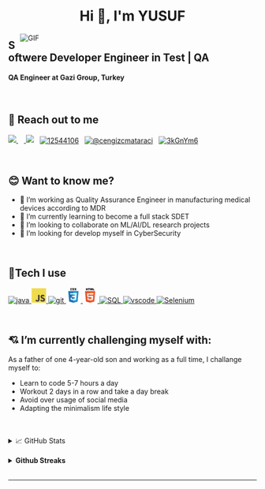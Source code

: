 <h1 align="center">Hi 👋, I'm YUSUF</h1>
<img align="right" alt="GIF" width="480px" src="https://media.giphy.com/media/RhvdJp3UPoDfi/giphy.gif"/>
<h2 align="left">Softwere Developer Engineer in Test | QA </h2>
<h4 align="left">QA Engineer at Gazi Group, Turkey</h4>
<br />



## 🔗 Reach out to me

<a href="https://www.linkedin.com/in/yusufcagridal/"> <img src="https://img.icons8.com/fluent/48/000000/linkedin.png" width="50px"/> </a>&nbsp;&nbsp;&nbsp;<a href="https://www.instagram.com/dalyusufcagri/"> <img src="https://img.icons8.com/plasticine/100/000000/instagram-new--v2.png" width="50px"/></a>&nbsp;&nbsp;&nbsp;<a href="https://stackoverflow.com" target="blank" rel=”noopener”><img align="center" src="https://upload.wikimedia.org/wikipedia/commons/thumb/e/ef/Stack_Overflow_icon.svg/768px-Stack_Overflow_icon.svg.png" alt="12544106" height="45" width="45" /></a>&nbsp;&nbsp;&nbsp;<a href="https://google.com" target="blank" rel=”noopener”><img align="center" src="https://cdn.jsdelivr.net/npm/simple-icons@3.0.1/icons/medium.svg" alt="@cengizcmataraci" height="30" width="40" /></a>&nbsp;&nbsp;&nbsp;<a href="https://discord.gg" target="blank" rel=”noopener”><img align="center" src="https://seeklogo.com/images/D/discord-logo-134E148657-seeklogo.com.png" alt="3kGnYm6" height="30" width="26" /></a>
</p>


<!---
add gmail.com and github issues

- 💬 Ask me about [here](https://github.com/yusufcagridal/yusufcagridal/issues)
- 📫 How to reach me: [![Gmail Badge](https://img.shields.io/badge/-gyanprakash.tech@gmail.com-c14438?style=flat-square&logo=Gmail&logoColor=white&link=mailto:gyanprakash.tech@gmail.com)](mailto:yusufcagridal@gmail.com)
-->
<br />

## :blush: Want to know me?

- 🔭 I’m working as Quality Assurance Engineer in manufacturing medical devices according to MDR
- 🌱 I’m currently learning to become a full stack SDET 
- 👯 I’m looking to collaborate on ML/AI/DL research projects
- 🤔 I’m looking for develop myself in  CyberSecurity

<br />

## 🔧Tech I use

<p align="left"> 
<a href="https://www.java.com/tr/" target="_blank" rel=”noopener”> <img src="https://cdn-icons-png.flaticon.com/512/5968/5968282.png" alt="java" width="30" height="30"/> </a> 
<a href="https://www.javascript.com/" target="_blank" rel=”noopener”> <img src="https://raw.githubusercontent.com/devicons/devicon/master/icons/javascript/javascript-original.svg" alt="javascript" width="30" height="30"/> </a> 
<a href="https://git-scm.com/" target="_blank" rel=”noopener”> <img src="https://encrypted-tbn0.gstatic.com/images?q=tbn:ANd9GcRdlnwkdbiXy14Y9CmNNSXqkxjZyiG29bC2Glpv5PkiGniwcqe658DkV2Z982xMZe59sg0&usqp=CAU" alt="git" width="30" height="30"/> </a>
<a href="https://www.w3schools.com/css/" target="_blank" rel=”noopener”> <img src="https://raw.githubusercontent.com/devicons/devicon/master/icons/css3/css3-original-wordmark.svg" alt="css3" width="30" height="30"/> </a> 
<a href="https://html.com/" target="_blank" rel=”noopener”> <img src="https://raw.githubusercontent.com/devicons/devicon/master/icons/html5/html5-original-wordmark.svg" alt="html5" width="30" height="30"/> </a> 
<a href="https://www.markdownguide.org/" target="_blank" rel=”noopener”> <img src="https://vecta.io/symbols/28/microsoft-azure-color/61/sql-database-generic" alt="SQL" width="30" height="30"/> </a>
<a href="https://code.visualstudio.com/" target="_blank" rel=”noopener”> <img src="https://upload.wikimedia.org/wikipedia/commons/thumb/9/9a/Visual_Studio_Code_1.35_icon.svg/1024px-Visual_Studio_Code_1.35_icon.svg.png" alt="vscode" width="30" height="30"/> </a>
<a href="https://www.selenium.dev/" target="_blank" rel=”noopener”> <img src="file:///C:/Users/yusuf/Downloads/selenium.svg" alt="Selenium" width="30" height="30"/> </a>

 

</p>
<!---
add intelli j, selenium, maven ...sql
-->	
	
<br />

## 💘 I’m currently challenging myself with:
As a father of one 4-year-old son and working as a full time, I challange myself to: 

* Learn to code 5-7 hours a day  
* Workout 2 days in a row and take a day break 
* Avoid over usage of social media
* Adapting the minimalism life style

<br />

<!---


## Github Trophies

[![trophy](https://github-profile-trophy.vercel.app/?username=cybergeekgyan&theme=gruvbox)](https://github.com/cybergeekgyan/github-profile-trophy)	
-->	
<br />

<details>	
<summary>&#x1f4c8; GitHub Stats </summary>

<a href="https://github.com/cybergeekgyan/github-readme-stats">
  <img align="center" src="https://github-readme-stats.vercel.app/api?username=yusufcagridal&show_icons=true&include_all_commits=true&theme=radical" alt="Gyan's github stats" />
</a>
</details>


<!-- ###  Github Activity Graph

[![Gyan's github activity graph](https://activity-graph.herokuapp.com/graph?username=cybergeekgyan&theme=react-dark)](https://github.com/cybergeekgyan/github-readme-activity-graph)
 -->


<br />

<details>	
  <summary><b>Github Streaks</b></summary>

  <br />
  <img height="200em" src="https://github-readme-streak-stats.herokuapp.com/?user=cybergeekgyan&hide_border=true"/></details>



<br/>

---

<br/>




<!--
<details>	
  <br />
  <summary><b>My Setup</b></summary>
  	<ul>
  	    <li><b>OS:</b> MacOs 11.3.1</li>
	    <li><b>Laptop: </b> Macbook Air M1 2020 </li>
  	    <li><b>Browser: </b> Brave Browser</li>
	    <li><b>Terminal: </b> Iterm + Oh My Zsh</li>
	    <li><b>Code Editor:</b> VSCode, Sublime Text, RStudio </li>
	    <br />
	</ul>	
</details>
-->



<!-- Actual text 
You can find me on [![Twitter][1.2]][1], or on [![LinkedIn][3.2]][3].
-->

<!-- Icons 

[1.2]: http://i.imgur.com/wWzX9uB.png (twitter icon without padding)
[2.2]: https://raw.githubusercontent.com/gyanprakash0221/gyanprakash0221/master/linkedin.svg (LinkedIn icon without padding)
-->
<!-- Links to your social media accounts

[1]: https://twitter.com/cybergeekgyan
[2]: https://www.linkedin.com/in/gyanprakash-/
 -->



